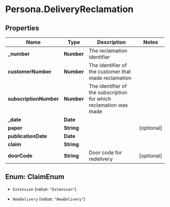 # Persona.DeliveryReclamation

## Properties

Name | Type | Description | Notes
------------ | ------------- | ------------- | -------------
**_number** | **Number** | The reclamation identifier | 
**customerNumber** | **Number** | The identifier of the customer that made reclamation | 
**subscriptionNumber** | **Number** | The identifier of the subscription for which reclamation was made | 
**_date** | **Date** |  | 
**paper** | **String** |  | [optional] 
**publicationDate** | **Date** |  | 
**claim** | **String** |  | 
**doorCode** | **String** | Door code for redelivery | [optional] 



## Enum: ClaimEnum


* `Extension` (value: `"Extension"`)

* `NewDelivery` (value: `"NewDelivery"`)




